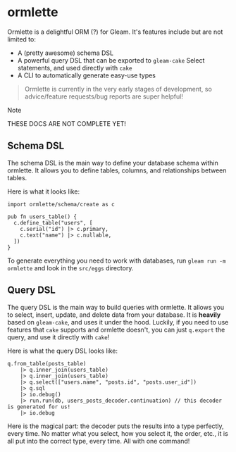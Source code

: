 # ormlette

Ormlette is a delightful ORM (?) for Gleam. It's features include but are not limited to:

- A (pretty awesome) schema DSL
- A powerful query DSL that can be exported to `gleam-cake` Select statements, and used directly with `cake`
- A CLI to automatically generate easy-use types

> Ormlette is currently in the very early stages of development, so advice/feature requests/bug reports are super helpful!

> [!NOTE]
> THESE DOCS ARE NOT COMPLETE YET!

## Schema DSL

The schema DSL is the main way to define your database schema within ormlette. It allows you to define tables, columns, and relationships between tables.

Here is what it looks like:

```gleam
import ormlette/schema/create as c

pub fn users_table() {
  c.define_table("users", [
    c.serial("id") |> c.primary,
    c.text("name") |> c.nullable,
  ])
}
```

To generate everything you need to work with databases, run `gleam run -m ormlette` and look in the `src/eggs` directory.

## Query DSL

The query DSL is the main way to build queries with ormlette. It allows you to select, insert, update, and delete data from your database. It is **heavily** based on `gleam-cake`, and uses it under the hood. Luckily, if you need to use features that `cake` supports and ormlette doesn't, you can just `q.export` the query, and use it directly with `cake`!

Here is what the query DSL looks like:

```gleam
q.from_table(posts_table)
    |> q.inner_join(users_table)
    |> q.inner_join(users_table)
    |> q.select(["users.name", "posts.id", "posts.user_id"])
    |> q.sql
    |> io.debug()
    |> run.run(db, users_posts_decoder.continuation) // this decoder is generated for us!
    |> io.debug
```

Here is the magical part: the decoder puts the results into a type perfectly, every time. No matter what you select, how you select it, the order, etc., it is all put into the correct type, every time. All with one command!
